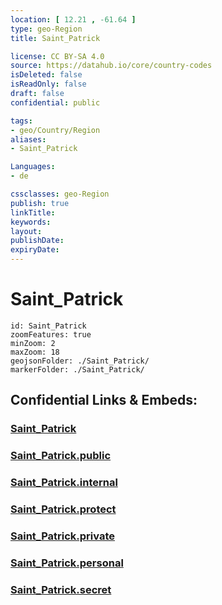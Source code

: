 ```yaml
---
location: [ 12.21 , -61.64 ] 
type: geo-Region
title: Saint_Patrick

license: CC BY-SA 4.0
source: https://datahub.io/core/country-codes
isDeleted: false
isReadOnly: false
draft: false
confidential: public

tags:
- geo/Country/Region
aliases:
- Saint_Patrick

Languages:
- de

cssclasses: geo-Region
publish: true
linkTitle: 
keywords: 
layout: 
publishDate: 
expiryDate: 
---
```


# Saint_Patrick

```leaflet
id: Saint_Patrick
zoomFeatures: true 
minZoom: 2 
maxZoom: 18
geojsonFolder: ./Saint_Patrick/
markerFolder: ./Saint_Patrick/
```


## Confidential Links & Embeds: 

### [Saint_Patrick](/_Standards/Earth/Continent/America~Caribbean/Grenada/parishes~Grenada/Saint_Patrick.md) 

### [Saint_Patrick.public](/_public/Earth/Continent/America~Caribbean/Grenada/parishes~Grenada/Saint_Patrick.public.md) 

### [Saint_Patrick.internal](/_internal/Earth/Continent/America~Caribbean/Grenada/parishes~Grenada/Saint_Patrick.internal.md) 

### [Saint_Patrick.protect](/_protect/Earth/Continent/America~Caribbean/Grenada/parishes~Grenada/Saint_Patrick.protect.md) 

### [Saint_Patrick.private](/_private/Earth/Continent/America~Caribbean/Grenada/parishes~Grenada/Saint_Patrick.private.md) 

### [Saint_Patrick.personal](/_personal/Earth/Continent/America~Caribbean/Grenada/parishes~Grenada/Saint_Patrick.personal.md) 

### [Saint_Patrick.secret](/_secret/Earth/Continent/America~Caribbean/Grenada/parishes~Grenada/Saint_Patrick.secret.md)

